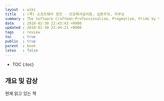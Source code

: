```yaml
---
layout  : wiki
title   : (책) 소프트웨어 장인 - 프로페셔널리즘, 실용주의, 자부심
summary : The Software Craftman-Professionalism, Pragmatism, Pride by Sandro Mancuso
date    : 2018-01-30 22:43:43 +0900
updated : 2018-01-30 22:44:21 +0900
tags    : review
toc     : true
public  : true
parent  : book
latex   : false
---
```

* TOC
{:toc}

## 개요 및 감상

현재 읽고 있는 책
